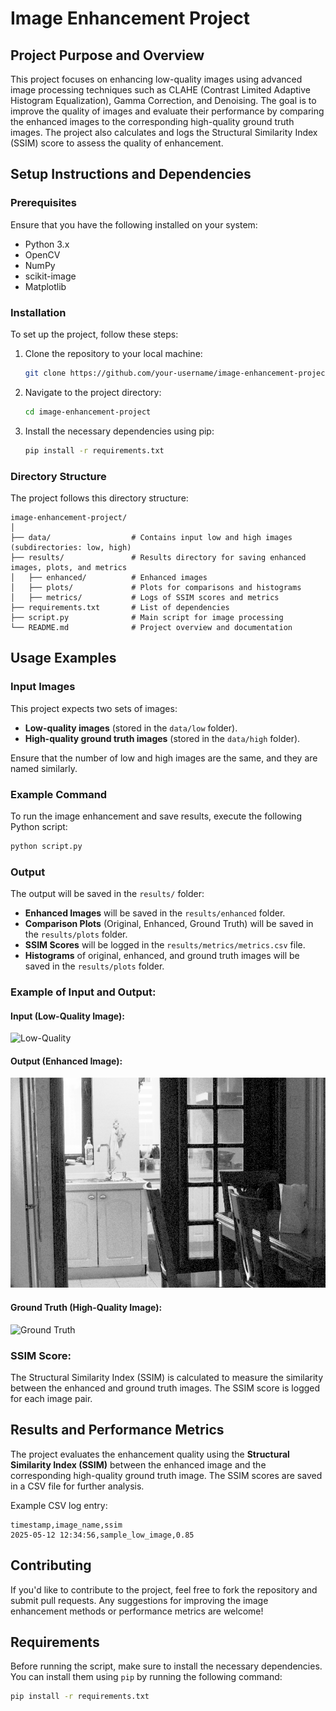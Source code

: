 
# Image Enhancement Project

## Project Purpose and Overview

This project focuses on enhancing low-quality images using advanced image processing techniques such as CLAHE (Contrast Limited Adaptive Histogram Equalization), Gamma Correction, and Denoising. The goal is to improve the quality of images and evaluate their performance by comparing the enhanced images to the corresponding high-quality ground truth images. The project also calculates and logs the Structural Similarity Index (SSIM) score to assess the quality of enhancement.

## Setup Instructions and Dependencies

### Prerequisites
Ensure that you have the following installed on your system:
- Python 3.x
- OpenCV
- NumPy
- scikit-image
- Matplotlib

### Installation
To set up the project, follow these steps:

1. Clone the repository to your local machine:
   ```bash
   git clone https://github.com/your-username/image-enhancement-project.git
   ```
2. Navigate to the project directory:
   ```bash
   cd image-enhancement-project
   ```
3. Install the necessary dependencies using pip:
   ```bash
   pip install -r requirements.txt
   ```

### Directory Structure
The project follows this directory structure:
```
image-enhancement-project/
│
├── data/                  # Contains input low and high images (subdirectories: low, high)
├── results/               # Results directory for saving enhanced images, plots, and metrics
│   ├── enhanced/          # Enhanced images
│   ├── plots/             # Plots for comparisons and histograms
│   ├── metrics/           # Logs of SSIM scores and metrics
├── requirements.txt       # List of dependencies
├── script.py              # Main script for image processing
└── README.md              # Project overview and documentation
```

## Usage Examples

### Input Images
This project expects two sets of images:
- **Low-quality images** (stored in the `data/low` folder).
- **High-quality ground truth images** (stored in the `data/high` folder).

Ensure that the number of low and high images are the same, and they are named similarly.

### Example Command
To run the image enhancement and save results, execute the following Python script:
```bash
python script.py
```

### Output
The output will be saved in the `results/` folder:
- **Enhanced Images** will be saved in the `results/enhanced` folder.
- **Comparison Plots** (Original, Enhanced, Ground Truth) will be saved in the `results/plots` folder.
- **SSIM Scores** will be logged in the `results/metrics/metrics.csv` file.
- **Histograms** of original, enhanced, and ground truth images will be saved in the `results/plots` folder.

### Example of Input and Output:

#### Input (Low-Quality Image):
![Low-Quality](data/low/102.jpg)

#### Output (Enhanced Image):
![Enhanced](src/results/equalized/102_equalized.png)

#### Ground Truth (High-Quality Image):
![Ground Truth](data/high/102.jpg)

### SSIM Score:
The Structural Similarity Index (SSIM) is calculated to measure the similarity between the enhanced and ground truth images. The SSIM score is logged for each image pair.

## Results and Performance Metrics

The project evaluates the enhancement quality using the **Structural Similarity Index (SSIM)** between the enhanced image and the corresponding high-quality ground truth image. The SSIM scores are saved in a CSV file for further analysis.

Example CSV log entry:
```
timestamp,image_name,ssim
2025-05-12 12:34:56,sample_low_image,0.85
```

## Contributing
If you'd like to contribute to the project, feel free to fork the repository and submit pull requests. Any suggestions for improving the image enhancement methods or performance metrics are welcome!

## Requirements

Before running the script, make sure to install the necessary dependencies. You can install them using `pip` by running the following command:

```bash
pip install -r requirements.txt
